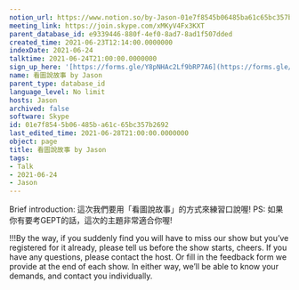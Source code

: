```yaml
---
notion_url: https://www.notion.so/by-Jason-01e7f8545b06485ba61c65bc357b2692
meeting_link: https://join.skype.com/xMKyV4Fx3KXT
parent_database_id: e9339446-880f-4ef0-8ad7-8ad1f507dded
created_time: 2021-06-23T12:14:00.0000000
indexDate: 2021-06-24
talktime: 2021-06-24T21:00:00.0000000
sign_up_here: '[https://forms.gle/Y8pNHAc2Lf9bRP7A6](https://forms.gle/Y8pNHAc2Lf9bRP7A6)'
name: 看圖說故事 by Jason
parent_type: database_id
language_level: No limit
hosts: Jason
archived: false
software: Skype
id: 01e7f854-5b06-485b-a61c-65bc357b2692
last_edited_time: 2021-06-28T21:00:00.0000000
object: page
title: 看圖說故事 by Jason
tags:
- Talk
- 2021-06-24
- Jason
---
```




Brief introduction: 這次我們要用「看圖說故事」的方式來練習口說喔!
PS: 如果你有要考GEPT的話，這次的主題非常適合你喔!

!!!By the way, if you suddenly find you will have to miss our show but you’ve registered for it already, please tell us before the show starts, cheers.
If you have any questions, please contact the host. Or fill in the feedback form we provide at the end of each show. In either way, we’ll be able to know your demands, and contact you individually.



